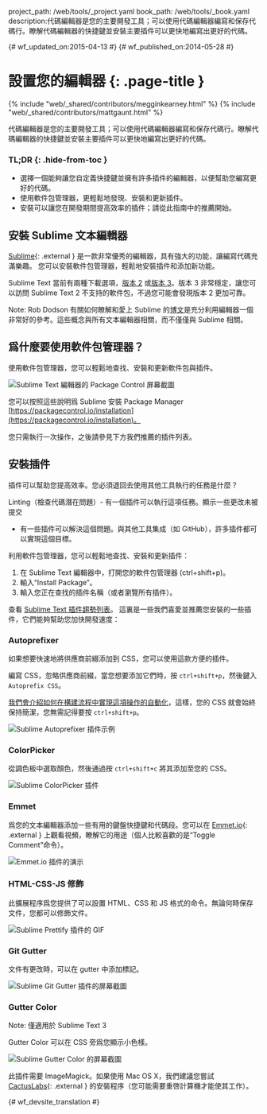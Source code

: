 project_path: /web/tools/_project.yaml
book_path: /web/tools/_book.yaml
description:代碼編輯器是您的主要開發工具；可以使用代碼編輯器編寫和保存代碼行。瞭解代碼編輯器的快捷鍵並安裝主要插件可以更快地編寫出更好的代碼。

{# wf_updated_on:2015-04-13 #}
{# wf_published_on:2014-05-28 #}

# 設置您的編輯器 {: .page-title }

{% include "web/_shared/contributors/megginkearney.html" %}
{% include "web/_shared/contributors/mattgaunt.html" %}

代碼編輯器是您的主要開發工具；可以使用代碼編輯器編寫和保存代碼行。瞭解代碼編輯器的快捷鍵並安裝主要插件可以更快地編寫出更好的代碼。


### TL;DR {: .hide-from-toc }
- 選擇一個能夠讓您自定義快捷鍵並擁有許多插件的編輯器，以便幫助您編寫更好的代碼。
- 使用軟件包管理器，更輕鬆地發現、安裝和更新插件。
- 安裝可以讓您在開發期間提高效率的插件；請從此指南中的推薦開始。


## 安裝 Sublime 文本編輯器

[Sublime](http://www.sublimetext.com/){: .external } 是一款非常優秀的編輯器，具有強大的功能，讓編寫代碼充滿樂趣。
您可以安裝軟件包管理器，輕鬆地安裝插件和添加新功能。


Sublime Text 當前有兩種下載選項，[版本 2](http://www.sublimetext.com/2) 或[版本 3](http://www.sublimetext.com/3)。版本 3 非常穩定，讓您可以訪問 Sublime Text 2 不支持的軟件包，不過您可能會發現版本 2 更加可靠。

Note: Rob Dodson 有關如何瞭解和愛上 Sublime 的<a href='http://robdodson.me/blog/2012/06/23/sublime-text-2-tips-and-shortcuts/'>博文</a>是充分利用編輯器一個非常好的參考。這些概念與所有文本編輯器相關，而不僅僅與 Sublime 相關。

## 爲什麼要使用軟件包管理器？

使用軟件包管理器，您可以輕鬆地查找、安裝和更新軟件包與插件。


<img src="imgs/package_control.png" class="center" alt="Sublime Text 編輯器的 Package Control 屏幕截圖"/>

您可以按照這些說明爲 Sublime 安裝 Package Manager
[https://packagecontrol.io/installation](https://packagecontrol.io/installation)。

您只需執行一次操作，之後請參見下方我們推薦的插件列表。


## 安裝插件

插件可以幫助您提高效率。您必須退回去使用其他工具執行的任務是什麼？


Linting（檢查代碼潛在問題）- 有一個插件可以執行這項任務。顯示一些更改未被提交
- 有一些插件可以解決這個問題。與其他工具集成（如 GitHub），許多插件都可以實現這個目標。


利用軟件包管理器，您可以輕鬆地查找、安裝和更新插件：

1. 在 Sublime Text 編輯器中，打開您的軟件包管理器 (ctrl+shift+p)。
2. 輸入“Install Package”。
3. 輸入您正在查找的插件名稱（或者瀏覽所有插件）。


查看 [Sublime Text 插件趨勢列表](https://packagecontrol.io/browse)。
這裏是一些我們喜愛並推薦您安裝的一些插件，它們能夠幫助您加快開發速度：


### Autoprefixer

如果想要快速地將供應商前綴添加到 CSS，您可以使用這款方便的插件。


編寫 CSS，忽略供應商前綴，當您想要添加它們時，按 `ctrl+shift+p`，然後鍵入 `Autoprefix CSS`。


[我們會介紹如何在構建流程中實現這項操作的自動化](/web/tools/setup/setup-buildtools)，這樣，您的 CSS 就會始終保持簡潔，您無需記得要按 `ctrl+shift+p`。




<img src="imgs/sublime-autoprefixer.gif" alt="Sublime Autoprefixer 插件示例" />

### ColorPicker

從調色板中選取顏色，然後通過按 `ctrl+shift+c` 將其添加至您的 CSS。

<img src="imgs/sublime-color-picker.png" alt="Sublime ColorPicker 插件" />

### Emmet

爲您的文本編輯器添加一些有用的鍵盤快捷鍵和代碼段。您可以在 [Emmet.io](http://emmet.io/){: .external } 上觀看視頻，瞭解它的用途（個人比較喜歡的是“Toggle Comment”命令）。



<img src="imgs/emmet-io-example.gif" alt="Emmet.io 插件的演示" />

### HTML-CSS-JS 修飾

此擴展程序爲您提供了可以設置 HTML、CSS 和 JS 格式的命令。無論何時保存文件，您都可以修飾文件。


<img src="imgs/sublime-prettify.gif" alt="Sublime Prettify 插件的 GIF" />

### Git Gutter

文件有更改時，可以在 gutter 中添加標記。

<img src="imgs/sublime-git-gutter.png" alt="Sublime Git Gutter 插件的屏幕截圖" />

### Gutter Color

Note: 僅適用於 Sublime Text 3

Gutter Color 可以在 CSS 旁爲您顯示小色樣。

<img src="imgs/sublime-gutter-color.png" alt="Sublime Gutter Color 的屏幕截圖" />

此插件需要 ImageMagick。如果使用 Mac OS X，我們建議您嘗試 [CactusLabs](http://cactuslab.com/imagemagick/){: .external } 的安裝程序（您可能需要重啓計算機才能使其工作）。







{# wf_devsite_translation #}
